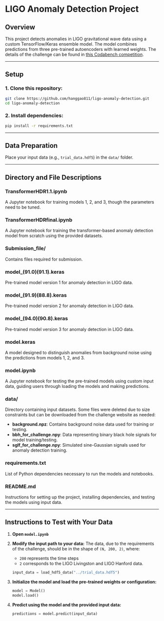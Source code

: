 # LIGO Anomaly Detection Project

## Overview
This project detects anomalies in LIGO gravitational wave data using a custom TensorFlow/Keras ensemble model. The model combines predictions from three pre-trained autoencoders with learned weights. The details of the challenge can be found in [this Codabench competition](https://www.codabench.org/competitions/2626/).

---

## Setup

### 1. Clone this repository:
```bash
git clone https://github.com/hanggao811/ligo-anomaly-detection.git
cd ligo-anomaly-detection
```

### 2. Install dependencies:
```bash
pip install -r requirements.txt
```

---

## Data Preparation
Place your input data (e.g., `trial_data.hdf5`) in the `data/` folder.

---

## Directory and File Descriptions

### **TransformerHDR1.1.ipynb**
A Jupyter notebook for training models 1, 2, and 3, though the parameters need to be tuned.

### **TransformerHDRfinal.ipynb**
A Jupyter notebook for training the transformer-based anomaly detection model from scratch using the provided datasets.
### **Submission_file/**
Contains files required for submission.

### **model_(91.0)(91.1).keras**
Pre-trained model version 1 for anomaly detection in LIGO data.

### **model_(91.9)(88.8).keras**
Pre-trained model version 2 for anomaly detection in LIGO data.

### **model_(94.0)(90.8).keras**
Pre-trained model version 3 for anomaly detection in LIGO data.

### **model.keras**
A model designed to distinguish anomalies from background noise using the predictions from models 1, 2, and 3.

### **model.ipynb**
A Jupyter notebook for testing the pre-trained models using custom input data, guiding users through loading the models and making predictions.

### **data/**
Directory containing input datasets. Some files were deleted due to size constraints but can be downloaded from the challenge website as needed:
- **background.npz**: Contains background noise data used for training or testing.
- **bbh_for_challenge.npy**: Data representing binary black hole signals for model training/testing.
- **sglf_for_challenge.npy**: Simulated sine-Gaussian signals used for anomaly detection training.

### **requirements.txt**
List of Python dependencies necessary to run the models and notebooks.

### **README.md**
Instructions for setting up the project, installing dependencies, and testing the models using input data.

---

## Instructions to Test with Your Data

1. **Open `model.ipynb`**

2. **Modify the input path to your data:**
   The data, due to the requirements of the challenge, should be in the shape of `(N, 200, 2)`, where:
   - `200` represents the time steps
   - `2` corresponds to the LIGO Livingston and LIGO Hanford data.

   ```python
   input_data = load_hdf5_data("../trial_data.hdf5")
   ```

3. **Initialize the model and load the pre-trained weights or configuration:**
   ```python
   model = Model()
   model.load()
   ```

4. **Predict using the model and the provided input data:**
   ```python
   predictions = model.predict(input_data)
   
